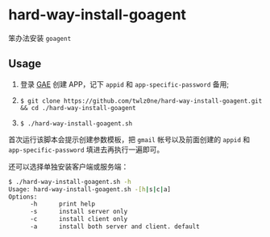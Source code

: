 hard-way-install-goagent
========================

笨办法安装 `goagent`

## Usage

1. 登录 [GAE](http://appengine.google.com) 创建 APP，记下 `appid` 和 `app-specific-password` 备用;

2. `$ git clone https://github.com/twlz0ne/hard-way-install-goagent.git && cd ./hard-way-install-goagent`

3. `$ ./hard-way-install-goagent.sh`

首次运行该脚本会提示创建参数模板，把 `gmail` 帐号以及前面创建的 `appid` 和`app-specific-password` 填进去再执行一遍即可。

还可以选择单独安装客户端或服务端：

```bash
$ ./hard-way-install-goagent.sh -h
Usage: hard-way-install-goagent.sh -[h|s|c|a]
Options:
      -h      print help
      -s      install server only
      -c      install client only
      -a      install both server and client. default
```
